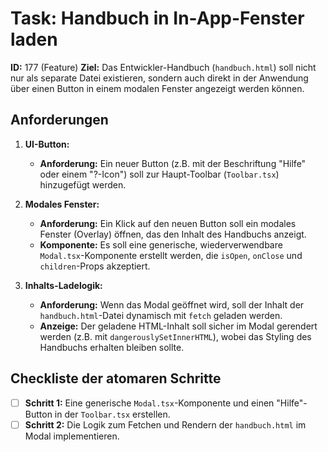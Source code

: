 # Task: Handbuch in In-App-Fenster laden

**ID:** 177 (Feature)
**Ziel:** Das Entwickler-Handbuch (`handbuch.html`) soll nicht nur als separate Datei existieren, sondern auch direkt in der Anwendung über einen Button in einem modalen Fenster angezeigt werden können.

## Anforderungen

1.  **UI-Button:**
    *   **Anforderung:** Ein neuer Button (z.B. mit der Beschriftung "Hilfe" oder einem "?-Icon") soll zur Haupt-Toolbar (`Toolbar.tsx`) hinzugefügt werden.

2.  **Modales Fenster:**
    *   **Anforderung:** Ein Klick auf den neuen Button soll ein modales Fenster (Overlay) öffnen, das den Inhalt des Handbuchs anzeigt.
    *   **Komponente:** Es soll eine generische, wiederverwendbare `Modal.tsx`-Komponente erstellt werden, die `isOpen`, `onClose` und `children`-Props akzeptiert.

3.  **Inhalts-Ladelogik:**
    *   **Anforderung:** Wenn das Modal geöffnet wird, soll der Inhalt der `handbuch.html`-Datei dynamisch mit `fetch` geladen werden.
    *   **Anzeige:** Der geladene HTML-Inhalt soll sicher im Modal gerendert werden (z.B. mit `dangerouslySetInnerHTML`), wobei das Styling des Handbuchs erhalten bleiben sollte.

## Checkliste der atomaren Schritte

- [ ] **Schritt 1:** Eine generische `Modal.tsx`-Komponente und einen "Hilfe"-Button in der `Toolbar.tsx` erstellen.
- [ ] **Schritt 2:** Die Logik zum Fetchen und Rendern der `handbuch.html` im Modal implementieren.

